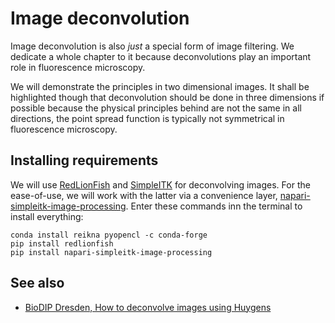 # Image deconvolution
Image deconvolution is also _just_ a special form of image filtering. We dedicate a whole chapter to it because deconvolutions play an important role in fluorescence microscopy.

We will demonstrate the principles in two dimensional images. It shall be highlighted though that deconvolution should be done in three dimensions if possible because the physical principles behind are not the same in all directions, the point spread function is typically not symmetrical in fluorescence microscopy.

## Installing requirements

We will use [RedLionFish](https://github.com/rosalindfranklininstitute/RedLionfish) and [SimpleITK](https://simpleitk.readthedocs.io/) for deconvolving images. For the ease-of-use, we will work with the latter via a convenience layer, [napari-simpleitk-image-processing](https://github.com/haesleinhuepf/napari-simpleitk-image-processing). Enter these commands inn the terminal to install everything:

```
conda install reikna pyopencl -c conda-forge
pip install redlionfish
pip install napari-simpleitk-image-processing
```

<!--
## Installing optional dependencies

In one notebook we will also use NVidia CUDA for deconvolution. If your graphics processing unit supports cuda, feel free to install [pycudadecon](https://github.com/tlambert03/pycudadecon).

```
conda install -c conda-forge pycudadecon
```
-->

## See also
* [BioDIP Dresden, How to deconvolve images using Huygens](https://www.biodip.de/wiki/How_to_deconvolve_images_using_Huygens)



